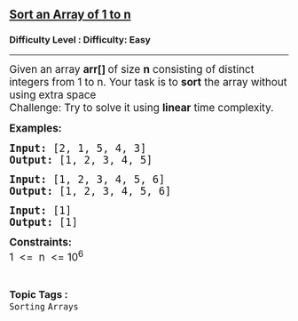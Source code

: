 <h2><a href="https://www.geeksforgeeks.org/problems/sort-an-array-which-contains-1-to-n-values-using-mathematical-formula/1?page=2&category=Arrays,Strings&difficulty=Basic,Easy&status=unsolved&sortBy=latest">Sort an Array of 1 to n</a></h2><h3>Difficulty Level : Difficulty: Easy</h3><hr><div class="problems_problem_content__Xm_eO"><p><span style="font-size: 14pt;">Given an array <strong>arr[]&nbsp;</strong>of size&nbsp;<strong>n</strong> consisting of distinct integers from 1 to n. Your task is to <strong>sort</strong> the array without using extra space<br>Challenge: Try to solve it using <strong>linear</strong> time complexity.<br></span></p>
<p><strong><span style="font-size: 14pt;">Examples:&nbsp;</span></strong></p>
<pre><strong><span style="font-size: 14pt;">Input:</span></strong><span style="font-size: 14pt;"> [2, 1, 5, 4, 3]<br><strong>Output: </strong>[1, 2, 3, 4, 5]</span></pre>
<pre><strong><span style="font-size: 14pt;">Input:</span></strong><span style="font-size: 14pt;"> [1, 2, 3, 4, 5, 6]<br><strong>Output: </strong>[1, 2, 3, 4, 5, 6]<br></span></pre>
<pre><strong><span style="font-size: 14pt;">Input:</span></strong><span style="font-size: 14pt;"> [1]<br><strong>Output: </strong>[1]</span></pre>
<p><span style="font-size: 14pt;"><strong>Constraints:<br></strong>1&nbsp; &lt;=&nbsp; n&nbsp; &lt;= 10<sup>6</sup></span></p></div><br><p><span style=font-size:18px><strong>Topic Tags : </strong><br><code>Sorting</code>&nbsp;<code>Arrays</code>&nbsp;
